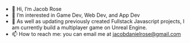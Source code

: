 - 👋 Hi, I’m Jacob Rose
- 👀 I’m interested in Game Dev, Web Dev, and App Dev
- 🌱 As well as updating previously created Fullstack Javascript projects, I am currently build a multiplayer game on Unreal Engine. 
- 📫 How to reach me: you can email me at jacobdanielrose@gmail.com


<!---
jacobdanielrose/jacobdanielrose is a ✨ special ✨ repository because its `README.md` (this file) appears on your GitHub profile.
You can click the Preview link to take a look at your changes.
--->
